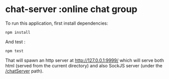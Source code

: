 chat-server :online chat group
========================

To run this application, first install dependencies:

    npm install

And test :

    npm test


That will spawn an http server at http://127.0.0.1:9999/ which will
serve both html (served from the current directory) and also SockJS
server (under the [/chatServer](http://127.0.0.1:9999/chatServer) path).
